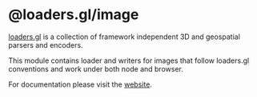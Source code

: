 # @loaders.gl/image

[loaders.gl](https://loaders.gl/docs) is a collection of framework independent 3D and geospatial parsers and encoders.

This module contains loader and writers for images that follow loaders.gl conventions and work under both node and browser.

For documentation please visit the [website](https://loaders.gl).
